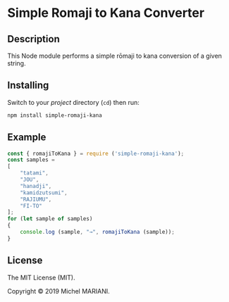 # Simple Romaji to Kana Converter

## Description

This Node module performs a simple rōmaji to kana conversion of a given string.

## Installing

Switch to your *project* directory (`cd`) then run:

```bash
npm install simple-romaji-kana
```

## Example

```javascript
const { romajiToKana } = require ('simple-romaji-kana');
const samples =
[
    "tatami",
    "JOU",
    "hanadji",
    "kamidzutsumi",
    "RAJIUMU",
    "FI-TO"
];
for (let sample of samples)
{
    console.log (sample, "→", romajiToKana (sample));
}
```

## License

The MIT License (MIT).

Copyright © 2019 Michel MARIANI.
